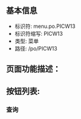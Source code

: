 
## 基本信息

- 标识符: menu.po.PICW13
- 标识符缩写: PICW13
- 类型: 菜单
- 路径: /po/PICW13

## 页面功能描述：





## 按钮列表:


### 查询


